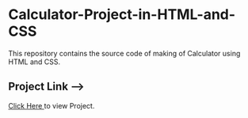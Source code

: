 # Calculator-Project-in-HTML-and-CSS
This repository contains the source code of  making of Calculator using HTML and CSS.
<br>
<h2>Project Link --></h2><span><a href="https://aniketkumar7.github.io/Calculator-Project-in-HTML-and-CSS/"  target="_blank">Click Here </a> to view Project.</span>

